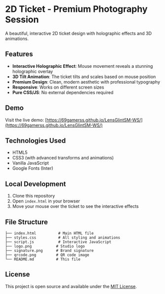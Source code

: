 # 2D Ticket - Premium Photography Session

A beautiful, interactive 2D ticket design with holographic effects and 3D animations.

## Features

- **Interactive Holographic Effect**: Mouse movement reveals a stunning holographic overlay
- **3D Tilt Animation**: The ticket tilts and scales based on mouse position
- **Premium Design**: Clean, modern aesthetic with professional typography
- **Responsive**: Works on different screen sizes
- **Pure CSS/JS**: No external dependencies required

## Demo

Visit the live demo: [https://69gamerss.github.io/LensGlintSM-WS/](https://69gamerss.github.io/LensGlintSM-WS/)

## Technologies Used

- HTML5
- CSS3 (with advanced transforms and animations)
- Vanilla JavaScript
- Google Fonts (Inter)

## Local Development

1. Clone this repository
2. Open `index.html` in your browser
3. Move your mouse over the ticket to see the interactive effects

## File Structure

```
├── index.html          # Main HTML file
├── styles.css          # All styling and animations
├── script.js           # Interactive JavaScript
├── logo.png           # Studio logo
├── signature.png      # Brand signature
├── qrcode.png         # QR code image
└── README.md          # This file
```

## License

This project is open source and available under the [MIT License](LICENSE).
